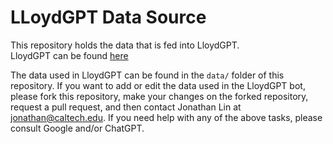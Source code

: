 # LLoydGPT Data Source

This repository holds the data that is fed into LloydGPT. \
LloydGPT can be found [here](https://lloydgpt.vercel.app/)

The data used in LloydGPT can be found in the `data/` folder of this repository. If you want to add or edit the data used in the LloydGPT bot, please fork this repository, make your changes on the forked repository, request a pull request, and then contact Jonathan Lin at [jonathan@caltech.edu](mailto:jonathan@caltech.edu). If you need help with any of the above tasks, please consult Google and/or ChatGPT.
